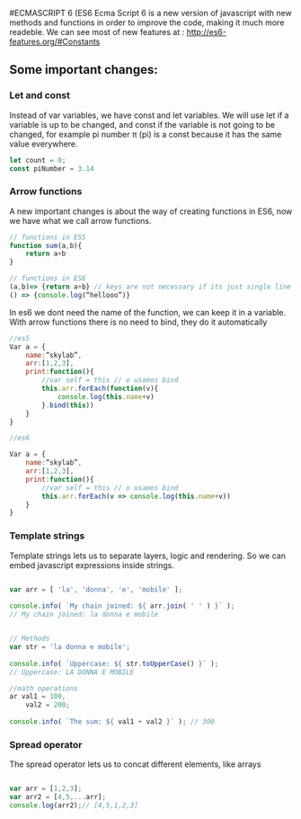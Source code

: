 #ECMASCRIPT 6 (ES6
Ecma Script 6 is a new version of javascript with new methods and functions in order to improve the code, making it much more readeble.
We can see most of new features at : http://es6-features.org/#Constants

## Some important changes:

### Let and const
Instead of var variables, we have const and let variables. We will use let if a variable is up to be changed, and const if the variable is not
going to be changed, for example pi number π (pi) is a const because it has the same value everywhere.

```javascript
let count = 0;
const piNumber = 3.14

```

### Arrow functions
A new important changes is about the way of creating functions in ES6, now we have what we call arrow functions. 

```javascript
// functions in ES5
function sum(a,b){
    return a+b
}

// functions in ES6
(a,b)=> {return a+b} // keys are not necessary if its just single line
() => {console.log(“hellooo”)}

```
In es6 we dont need the name of the function, we can keep it in a variable.
With arrow functions there is no need to bind, they do it automatically


```javascript
//es5
Var a = {
	name:”skylab”,
	arr:[1,2,3],
	print:function(){
		//var self = this // o usamos bind
		this.arr.forEach(function(v){
			console.log(this.name+v)
		}.bind(this))
	}
}

//es6

Var a = {
	name:”skylab”,
	arr:[1,2,3],
	print:function(){
		//var self = this // o usamos bind
		this.arr.forEach(v => console.log(this.name+v))
	}
}

```

### Template strings
Template strings lets us to separate layers, logic and rendering. So we can embed javascript expressions inside strings.

```javascript

var arr = [ 'la', 'donna', 'e', 'mobile' ];
 
console.info( `My chain joined: ${ arr.join( ' ' ) }` );
// My chain joined: la donna e mobile


// Methods
var str = 'la donna e mobile';
 
console.info( `Uppercase: ${ str.toUpperCase() }` );
// Uppercase: LA DONNA E MOBILE

//math operations
ar val1 = 100,
    val2 = 200;
 
console.info( `The sum: ${ val1 + val2 }` ); // 300

```

### Spread operator
The spread operator lets us to concat different elements, like arrays

```javascript

var arr = [1,2,3];
var arr2 = [4,5,...arr];
console.log(arr2);// [4,5,1,2,3]

```


